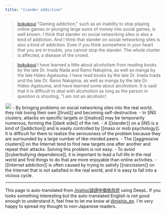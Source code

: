```yaml
---
title: "slander addiction"
---
```


> [bokukoui](https://twitter.com/bokukoui/status/1781706085931659741/status/1781706085931659741) "Gaming addiction," such as an inability to stop playing online games or plunging large sums of money into social games, is well known. I think that slander on social networking sites is also a kind of addiction. And I think that slander on social networking sites is also a kind of addiction. Even if you think somewhere in your heart that you are in trouble, you cannot stop the slander. The whole cluster is affected, a disease of the crowd.

> [bokukoui](https://twitter.com/bokukoui/status/1781706763005530277) I have learned a little about alcoholism from reading books by the late Dr. Inada Nada and Ramo Nakajima, as well as manga by the late Hideo Agatsuma. I have read books by the late Dr. Inada Inada and the late Dr. Ramo Nakajima, as well as manga by the late Dr. Hideo Agatsuma, and have learned some about alcoholism. It is said that it is difficult to deal with alcoholism as long as the person in question is shouting, "I am not an alcoholic!

<img src='https://scrapbox.io/api/pages/nishio-en/claude/icon' alt='claude.icon' height="19.5"/>
- By bringing problems on social networking sites into the real world, they risk losing their own [[trust]] and becoming self-destructive.
- In SNS clusters, attacks on specific targets or [[malice]] may be temporarily numerous, forming the [[dark side]] of the net.
- A [[slander]] on a SNS is a kind of [[addiction]] and is easily controlled by [[mass or mob psychology]]. It is difficult for them to realize the seriousness of the problem because they are surrounded by a large number of like-minded peers.
- The [[aggressive clusters]] on the Internet tend to find new targets one after another and repeat their attacks. Solving this problem is not easy.
- To avoid [[cyberbullying dependence]], it is important to lead a full life in the real world and find things to do that are more enjoyable than online activities.
- [[Internet addiction]] is often caused by trying to satisfy [[narcissism]] on the Internet that is not satisfied in the real world, and it is easy to fall into a vicious cycle.

---
This page is auto-translated from [/nishio/誹謗中傷依存症](https://scrapbox.io/nishio/誹謗中傷依存症) using DeepL. If you looks something interesting but the auto-translated English is not good enough to understand it, feel free to let me know at [@nishio_en](https://twitter.com/nishio_en). I'm very happy to spread my thought to non-Japanese readers.